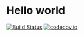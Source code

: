 Hello world
=======

[![Build Status](https://secure.travis-ci.org/codecov/codecov-python.svg?branch=master)](http://travis-ci.org/codecov/codecov-python)
[![codecov.io](https://codecov.io/github/codecov-test/php-1/coverage.svg?branch=master)](https://codecov.io/github/codecov-test/php-1?branch=master)
